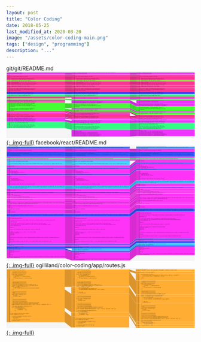 ```yaml
---	
layout: post
title: "Color Coding"
date: 2018-05-25
last_modified_at: 2020-03-20
image: "/assets/color-coding-main.png"
tags: ["design", "programming"]
description: "..."
---
```

git/git/README.md
[![git/git/README.md](/assets/color-coding-1.png){: .img-full}](/assets/color-coding-1.png)
facebook/react/README.md
[![facebook/react/README.md](/assets/color-coding-2.png){: .img-full}](/assets/color-coding-2.png)
ogilliland/color-coding/app/routes.js
[![ogilliland/color-coding/app/routes.js](/assets/color-coding-3.png){: .img-full}](/assets/color-coding-3.png)